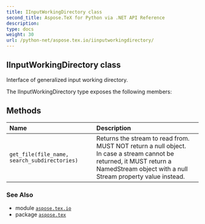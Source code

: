 ```yaml
---
title: IInputWorkingDirectory class
second_title: Aspose.TeX for Python via .NET API Reference
description: 
type: docs
weight: 30
url: /python-net/aspose.tex.io/iinputworkingdirectory/
---
```


## IInputWorkingDirectory class

Interface of generalized input working directory.



The IInputWorkingDirectory type exposes the following members:
## Methods
| Name | Description |
| :- | :- |
| `get_file(file_name, search_subdirectories)` | Returns the stream to read from. MUST NOT return a null object.<br/>            In case a stream cannot be returned, it MUST return a NamedStream object with a null Stream property value instead. |

### See Also

* module [`aspose.tex.io`](/tex/python-net/aspose.tex.io/)
* package [`aspose.tex`](/tex/python-net/)

